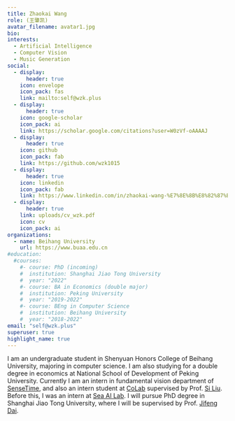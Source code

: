 ```yaml
---
title: Zhaokai Wang
role: (王肇凯)
avatar_filename: avatar1.jpg
bio: 
interests:
  - Artificial Intelligence
  - Computer Vision
  - Music Generation
social:
  - display:
      header: true
    icon: envelope
    icon_pack: fas
    link: mailto:self@wzk.plus
  - display:
      header: true
    icon: google-scholar
    icon_pack: ai
    link: https://scholar.google.com/citations?user=W0zVf-oAAAAJ
  - display:
      header: true
    icon: github
    icon_pack: fab
    link: https://github.com/wzk1015
  - display:
      header: true
    icon: linkedin
    icon_pack: fab
    link: https://www.linkedin.com/in/zhaokai-wang-%E7%8E%8B%E8%82%87%E5%87%AF-5428181aa/
  - display:
      header: true
    link: uploads/cv_wzk.pdf
    icon: cv
    icon_pack: ai
organizations:
  - name: Beihang University
    url: https://www.buaa.edu.cn
#education:
  #courses:
    #- course: PhD (incoming)
    #  institution: Shanghai Jiao Tong University
    #  year: "2022"
    #- course: BA in Economics (double major)
    #  institution: Peking University
    #  year: "2019-2022"
    #- course: BEng in Computer Science
    #  institution: Beihang University
    #  year: "2018-2022"
email: "self@wzk.plus"
superuser: true
highlight_name: true
---
```

I am an undergraduate student in Shenyuan Honors College of Beihang University, majoring in computer science. I am also studying for a double degree in economics at National School of Development of Peking University. Currently I am an intern in fundamental vision department of [SenseTime](https://www.sensetime.com/), and also an intern student at <a href="http://colalab.org/">CoLab</a> supervised by Prof. <a href="http://colalab.org/people">Si Liu</a>. Before this, I was an intern at <a href="https://sail.sea.com/">Sea AI Lab</a>. I will pursue PhD degree in Shanghai Jiao Tong University, where I will be supervised by Prof. <a href="https://jifengdai.org/">Jifeng Dai</a>.